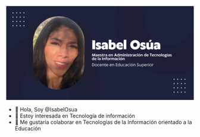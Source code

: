 <img src="banner.jpg">

- 👋 Hola, Soy @IsabelOsua
- 👀 Estoy interesada en Tecnología de información
- 🌱 Me gustaría colaborar en Tecnologías de la Información orientado a la Educación


<!---
IsabelOsua/IsabelOsua is a ✨ special ✨ repository because its `README.md` (this file) appears on your GitHub profile.
You can click the Preview link to take a look at your changes.
--->
